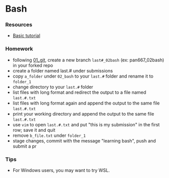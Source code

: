 # Bash

### Resources
 - [Basic tutorial](https://ryanstutorials.net/linuxtutorial/)

### Homework
 - following [01_git](../01_git/), create a new branch `last#_02bash` (ex: pan667_02bash) in your forked repo
 - create a folder named last.# under submissions
 - copy `a_folder` under `02_bash` to your `last.#` folder and rename it to `folder_1`
 - change directory to your `last.#` folder
 - list files with long format and redirect the output to a file named `last.#.txt`
 - list files with long format again and append the output to the same file `last.#.txt`
 - print your working directory and append the output to the same file `last.#.txt`
 - use `vim` to open `last.#.txt` and put "this is my submission" in the first row; save it and quit
 - remove `b_file.txt` under `folder_1`
 - stage changes, commit with the message "learning bash", push and submit a pr

 ### Tips
  - For Windows users, you may want to try WSL. 